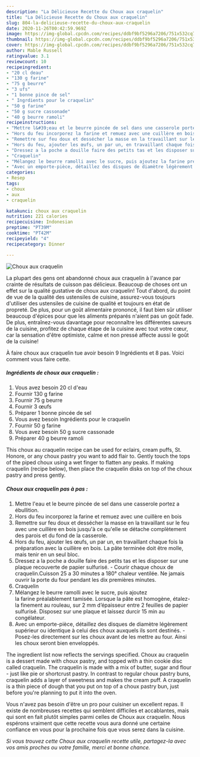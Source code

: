 ```yaml
---
description: "La Délicieuse Recette du Choux aux craquelin"
title: "La Délicieuse Recette du Choux aux craquelin"
slug: 804-la-delicieuse-recette-du-choux-aux-craquelin
date: 2020-11-26T00:42:59.969Z
image: https://img-global.cpcdn.com/recipes/ddbf9bf5296a7206/751x532cq70/choux-aux-craquelin-photo-principale-de-la-recette.jpg
thumbnail: https://img-global.cpcdn.com/recipes/ddbf9bf5296a7206/751x532cq70/choux-aux-craquelin-photo-principale-de-la-recette.jpg
cover: https://img-global.cpcdn.com/recipes/ddbf9bf5296a7206/751x532cq70/choux-aux-craquelin-photo-principale-de-la-recette.jpg
author: Mable Russell
ratingvalue: 3.1
reviewcount: 10
recipeingredient:
- "20 cl deau"
- "130 g farine"
- "75 g beurre"
- "3 ufs"
- "1 bonne pince de sel"
- " Ingrdients pour le craquelin"
- "50 g farine"
- "50 g sucre cassonade"
- "40 g beurre ramoli"
recipeinstructions:
- "Mettre l&#39;eau et le beurre pincée de sel dans une casserole portez a ébullition."
- "Hors du feu incorporez la farine et remuez avec une cuillère en bois"
- "Remettre sur feu doux et dessécher la masse en la travaillant sur le feu avec une cuillère en bois jusqu&#39;à ce qu&#39;elle se détache complètement des parois et du fond de la casserole."
- "Hors du feu, ajouter les œufs, un par un, en travaillant chaque fois la préparation avec la cuillère en bois. La pâte terminée doit être molle, mais tenir en un seul bloc."
- "Dressez a la poche a douille faire des petits tas et les disposer sur une plaque recouverte de papier sulfurisé. Courir chaque choux de craquelin.Cuisson 25 a 30 minutes a 180° chaleur ventilée. Ne jamais ouvrir la porte du four pendant les dix premières minutes."
- "Craquelin"
- "Mélangez le beurre ramolli avec le sucre, puis ajoutez la farine préalablement tamisée. Lorsque la pâte est homogène, étalez-la finement au rouleau, sur 2 mm d’épaisseur entre 2 feuilles de papier sulfurisé. Disposez sur une plaque et laissez durcir 15 min au congélateur."
- "Avec un emporte-pièce, détaillez des disques de diamètre légèrement supérieur ou identique à celui des choux auxquels ils sont destinés. Posez-les directement sur les choux avant de les mettre au four. Ainsi les choux seront bien enveloppés."
categories:
- Resep
tags:
- choux
- aux
- craquelin

katakunci: choux aux craquelin 
nutrition: 221 calories
recipecuisine: Indonesian
preptime: "PT39M"
cooktime: "PT42M"
recipeyield: "4"
recipecategory: Dinner

---
```



![Choux aux craquelin](https://img-global.cpcdn.com/recipes/ddbf9bf5296a7206/751x532cq70/choux-aux-craquelin-photo-principale-de-la-recette.jpg)

La plupart des gens ont abandonné choux aux craquelin à l'avance par crainte de résultats de cuisson pas délicieux. Beaucoup de choses ont un effet sur la qualité gustative de choux aux craquelin! Tout d'abord, du point de vue de la qualité des ustensiles de cuisine, assurez-vous toujours d'utiliser des ustensiles de cuisine de qualité et toujours en état de propreté. De plus, pour un goût alimentaire prononcé, il faut bien sûr utiliser beaucoup d'épices pour que les aliments préparés n'aient pas un goût fade. De plus, entraînez-vous davantage pour reconnaître les différentes saveurs de la cuisine, profitez de chaque étape de la cuisine avec tout votre cœur, car la sensation d'être optimiste, calme et non pressé affecte aussi le goût de la cuisine!

<!--inarticleads1-->

À faire choux aux craquelin tue avoir besoin 9 Ingrédients et 8 pas. Voici comment vous faire cette.

##### Ingrédients de choux aux craquelin :

1. Vous avez besoin 20 cl d&#39;eau
1. Fournir 130 g farine
1. Fournir 75 g beurre
1. Fournir 3 œufs
1. Préparer 1 bonne pincée de sel
1. Vous avez besoin  Ingrédients pour le craquelin
1. Fournir 50 g farine
1. Vous avez besoin 50 g sucre cassonade
1. Préparer 40 g beurre ramoli


This choux au craquelin recipe can be used for eclairs, cream puffs, St. Honore, or any choux pastry you want to add flair to. Gently touch the tops of the piped choux using a wet finger to flatten any peaks. If making craquelin (recipe below), then place the craquelin disks on top of the choux pastry and press gently. 

<!--inarticleads2-->

##### Choux aux craquelin pas à pas :

1. Mettre l&#39;eau et le beurre pincée de sel dans une casserole portez a ébullition.
1. Hors du feu incorporez la farine et remuez avec une cuillère en bois
1. Remettre sur feu doux et dessécher la masse en la travaillant sur le feu avec une cuillère en bois jusqu&#39;à ce qu&#39;elle se détache complètement des parois et du fond de la casserole.
1. Hors du feu, ajouter les œufs, un par un, en travaillant chaque fois la préparation avec la cuillère en bois. La pâte terminée doit être molle, mais tenir en un seul bloc.
1. Dressez a la poche a douille faire des petits tas et les disposer sur une plaque recouverte de papier sulfurisé. - Courir chaque choux de craquelin.Cuisson 25 a 30 minutes a 180° chaleur ventilée. Ne jamais ouvrir la porte du four pendant les dix premières minutes.
1. Craquelin
1. Mélangez le beurre ramolli avec le sucre, puis ajoutez la farine préalablement tamisée. Lorsque la pâte est homogène, étalez-la finement au rouleau, sur 2 mm d’épaisseur entre 2 feuilles de papier sulfurisé. Disposez sur une plaque et laissez durcir 15 min au congélateur.
1. Avec un emporte-pièce, détaillez des disques de diamètre légèrement supérieur ou identique à celui des choux auxquels ils sont destinés. - Posez-les directement sur les choux avant de les mettre au four. Ainsi les choux seront bien enveloppés.


The ingredient list now reflects the servings specified. Choux au craquelin is a dessert made with choux pastry, and topped with a thin cookie disc called craquelin. The craquelin is made with a mix of butter, sugar and flour - just like pie or shortcrust pastry. In contrast to regular choux pastry buns, craquelin adds a layer of sweetness and makes the cream puff. A craquelin is a thin piece of dough that you put on top of a choux pastry bun, just before you&#39;re planning to put it into the oven. 

<!--inarticleads1-->

<p>
Vous n'avez pas besoin d'être un pro pour cuisiner un excellent repas. Il existe de nombreuses recettes qui semblent difficiles et accablantes, mais qui sont en fait plutôt simples parmi celles de Choux aux craquelin. Nous espérons vraiment que cette recette vous aura donné une certaine confiance en vous pour la prochaine fois que vous serez dans la cuisine.
</p>

<p>
<i>Si vous trouvez cette Choux aux craquelin recette utile, partagez-la avec vos amis proches ou votre famille, merci et bonne chance.</i>
</p>
